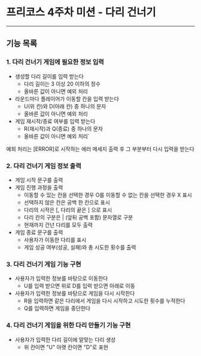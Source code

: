 # 프리코스 4주차 미션 - 다리 건너기

---

## 기능 목록

### 1. 다리 건너기 게임에 필요한 정보 입력
- 생성할 다리 길이를 입력 받는다
    - 다리 길이는 3 이상 20 이하의 정수
    - 올바른 값이 아니면 예외 처리
- 라운드마다 플레이어가 이동할 칸을 입력 받는다
    - U(위 칸)와 D(아래 칸) 중 하나의 문자
    - 올바른 값이 아니면 예외 처리
- 게임 재시작/종료 여부를 입력 받는다
    - R(재시작)과 Q(종료) 중 하나의 문자
    - 올바른 값이 아니면 예외 처리`

예외 처리는 [ERROR]로 시작하는 에러 메세지 출력 후 그 부분부터 다시 입력을 받는다

### 2. 다리 건너기 게임 정보 출력
- 게임 시작 문구를 출력
- 게임 진행 과정을 출력
    - 이동할 수 있는 칸을 선택한 경우 O를 이동할 수 없는 칸을 선택한 경우 X 표시
    - 선택하지 않은 칸은 공백 한 칸으로 표시
    - 다리의 시작은 [, 다리의 끝은 ] 으로 표시
    - 다리 칸의 구분은 | (앞뒤 공백 포함) 문자열로 구분
    - 현재까지 건넌 다리를 모두 출력 
- 게임 종료 문구를 출력
  - 사용자가 이동한 다리를 표시
  - 게임 성공 여부(성공, 실패)와 총 시도한 횟수를 출력

### 3. 다리 건너기 게임 기능 구현
- 사용자가 입력한 정보를 바탕으로 이동한다
  - U를 입력 받으면 위로 D를 입력 받으면 아래로 이동
- 사용자가 입력한 정보를 바탕으로 게임을 다시 시작한다
  - R을 입력하면 같은 다리에서 게임을 다시 시작하고 시도한 횟수를 누적한다
  - Q를 입력하면 게임을 중단한다

### 4. 다리 건너기 게임을 위한 다리 만들기 기능 구현
- 사용자가 입력한 다리 길이에 알맞는 다리 생성
  - 위 칸이면 "U" 아랫 칸이면 "D"로 표현



